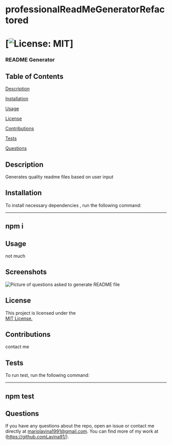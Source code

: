 # professionalReadMeGeneratorRefactored

# [![License: MIT](https://img.shields.io/badge/License-MIT-yellow.svg)]


### README Generator


## Table of Contents

[Description](#description)

[Installation](#installation)

[Usage](#usage)

[License](#license)

[Contributions](#contributions)

[Tests](#tests)

[Questions](#questions)


## Description 

Generates quality readme files based on user input


## Installation

To install necessary dependencies , run the following command:

------
npm i
------


## Usage

not much


## Screenshots

![Picture of questions asked to generate README file](professionalReadMeGeneratorRefactored\Images\screenshot.png)


## License 

This project is licensed under the  
[MIT License.](https://opensource.org/licenses/MIT)


## Contributions

contact me


## Tests

To run test, run the following command:

-------
npm test
-------

## Questions

If you have any questions about the repo, open an issue or contact me directly at mariolavina1991@gmail.com. 
You can find more of my work at (https://github.comLavina91/).
